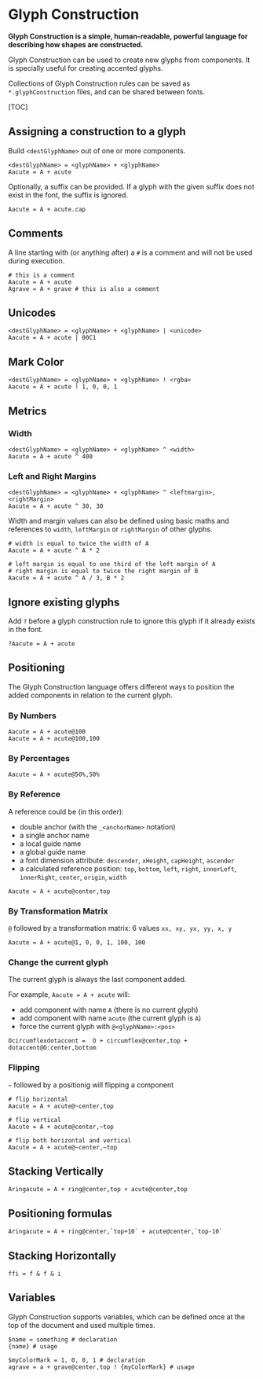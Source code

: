 Glyph Construction
==================

**Glyph Construction is a simple, human-readable, powerful language for describing how shapes are constructed.**

Glyph Construction can be used to create new glyphs from components. It is specially useful for creating accented glyphs.

Collections of Glyph Construction rules can be saved as `*.glyphConstruction` files, and can be shared between fonts.

[TOC]

## Assigning a construction to a glyph

Build `<destGlyphName>` out of one or more components.

    <destGlyphName> = <glyphName> + <glyphName>
    Aacute = A + acute

Optionally, a suffix can be provided. If a glyph with the given suffix does not exist in the font, the suffix is ignored.

	Aacute = A + acute.cap

## Comments

A line starting with (or anything after) a `#` is a comment and will not be used during execution.

    # this is a comment
    Aacute = A + acute
    Agrave = A + grave # this is also a comment

## Unicodes

    <destGlyphName> = <glyphName> + <glyphName> | <unicode>
    Aacute = A + acute | 00C1

## Mark Color

    <destGlyphName> = <glyphName> + <glyphName> ! <rgba>
    Aacute = A + acute ! 1, 0, 0, 1

## Metrics

### Width

    <destGlyphName> = <glyphName> + <glyphName> ^ <width>
    Aacute = A + acute ^ 400

### Left and Right Margins

    <destGlyphName> = <glyphName> + <glyphName> ^ <leftmargin>, <rightMargin>
    Aacute = A + acute ^ 30, 30

Width and margin values can also be defined using basic maths and references to `width`, `leftMargin` or `rightMargin` of other glyphs.

    # width is equal to twice the width of A
    Aacute = A + acute ^ A * 2

    # left margin is equal to one third of the left margin of A
    # right margin is equal to twice the right margin of B
    Aacute = A + acute ^ A / 3, B * 2

## Ignore existing glyphs

Add `?` before a glyph construction rule to ignore this glyph if it already exists in the font.

    ?Aacute = A + acute

## Positioning

The Glyph Construction language offers different ways to position the added components in relation to the current glyph.

### By Numbers

    Aacute = A + acute@100
    Aacute = A + acute@100,100

### By Percentages

    Aacute = A + acute@50%,50%

### By Reference

A reference could be (in this order):

- double anchor (with the `_<anchorName>` notation)
- a single anchor name
- a local guide name
- a global guide name
- a font dimension attribute: `descender`, `xHeight`, `capHeight`, `ascender`
- a calculated reference position: `top`, `bottom`, `left`, `right`, `innerLeft`, `innerRight`, `center`, `origin`, `width`

```
Aacute = A + acute@center,top
```

### By Transformation Matrix

`@` followed by a transformation matrix: 6 values `xx, xy, yx, yy, x, y`

	Aacute = A + acute@1, 0, 0, 1, 100, 100

### Change the current glyph

The current glyph is always the last component added.

For example, `Aacute = A + acute` will:

- add component with name `A` (there is no current glyph)
- add component with name `acute` (the current glyph is `A`)
- force the current glyph with `@<glyphName>:<pos>`

```
Ocircumflexdotaccent =  O + circumflex@center,top + dotaccent@O:center,bottom
```

### Flipping

`~` followed by a positionig will flipping a component

	# flip horizontal
	Aacute = A + acute@~center,top

	# flip vertical
	Aacute = A + acute@center,~top

	# flip both horizontal and vertical
	Aacute = A + acute@~center,~top

## Stacking Vertically

	Aringacute = A + ring@center,top + acute@center,top

## Positioning formulas

	Aringacute = A + ring@center,`top+10` + acute@center,`top-10`

## Stacking Horizontally

	ffi = f & f & i

## Variables

Glyph Construction supports variables, which can be defined once at the top of the document and used multiple times.

	$name = something # declaration
	{name} # usage

	$myColorMark = 1, 0, 0, 1 # declaration
	agrave = a + grave@center,top ! {myColorMark} # usage

